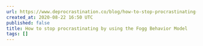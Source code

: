 ```yaml
---
url: https://www.deprocrastination.co/blog/how-to-stop-procrastinating-by-using-the-fogg-behavior-model
created_at: 2020-08-22 16:50 UTC
published: false
title: How to stop procrastinating by using the Fogg Behavior Model
tags: []
---
```



